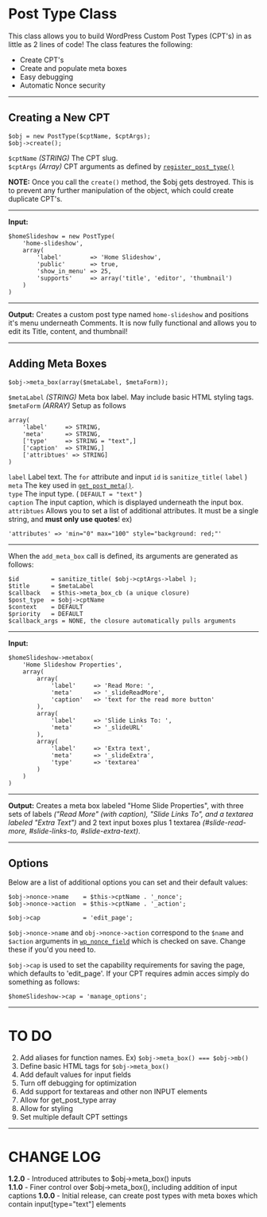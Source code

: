 Post Type Class
===============
This class allows you to build WordPress Custom Post Types (CPT's) in as little as 2 lines of code! The class features the following:

* Create CPT's
* Create and populate meta boxes
* Easy debugging
* Automatic Nonce security

*************************************************************

## Creating a New CPT ##

    $obj = new PostType($cptName, $cptArgs);
    $obj->create();

`$cptName`    _(STRING)_    The CPT slug.  
`$cptArgs`    _(Array)_     CPT arguments as defined by [`register_post_type()`](http://codex.wordpress.org/Function_Reference/register_post_type)

**NOTE:** Once you call the `create()` method, the $obj gets destroyed. This is to prevent any further manipulation of the object, which could create duplicate CPT's.

- - - - - - - - - - - - - - - - - - - - - - - - - - - - - - - 

**Input:**
    
    $homeSlideshow = new PostType(
        'home-slideshow',
        array(
            'label'        => 'Home Slideshow',
            'public'       => true,
            'show_in_menu' => 25,
            'supports'     => array('title', 'editor', 'thumbnail')
        )
    )

- - - - - - - - - - - - - - - - - - - - - - - - - - - - - - - 
    
**Output:**
Creates a custom post type named `home-slideshow` and positions it's menu underneath Comments. It is now fully functional and allows you to edit its Title, content, and thumbnail!

*************************************************************

## Adding Meta Boxes ##

    $obj->meta_box(array($metaLabel, $metaForm));

`$metaLabel` _(STRING)_    Meta box label. May include basic HTML styling tags.  
`$metaForm`  _(ARRAY)_     Setup as follows

    array(
        'label'     => STRING,
        'meta'      => STRING,
        ['type'     => STRING = "text",]
        ['caption'  => STRING,]
        ['attribtues' => STRING]
    )

`label`   Label text. The `for` attribute and input `id` is `sanitize_title(` `label` )  
`meta`    The key used in [`get_post_meta()`](http://codex.wordpress.org/Function_Reference/get_post_meta).  
`type`    The input type. ( `DEFAULT = "text"` )  
`caption` The input caption, which is displayed underneath the input box.  
`attribtues` Allows you to set a list of additional attributes. It must be a single string, and **must only use quotes**! ex)

    'attributes' => 'min="0" max="100" style="background: red;"'

- - - - - - - - - - - - - - - - - - - - - - - - - - - - - - - 

When the `add_meta_box` call is defined, its arguments are generated as follows:

    $id         = sanitize_title( $obj->cptArgs->label );
    $title      = $metaLabel
    $callback   = $this->meta_box_cb (a unique closure)
    $post_type  = $obj->cptName
    $context    = DEFAULT
    $priority   = DEFAULT
    $callback_args = NONE, the closure automatically pulls arguments

- - - - - - - - - - - - - - - - - - - - - - - - - - - - - - - 

**Input:**
    
    $homeSlideshow->metabox(
        'Home Slideshow Properties',
        array(
            array(
                'label'     => 'Read More: ',
                'meta'      => '_slideReadMore',
                'caption'   => 'text for the read more button'
            ),
            array(
                'label'     => 'Slide Links To: ',
                'meta'      => '_slideURL'
            ),
            array(
                'label'     => 'Extra text',
                'meta'      => '_slideExtra',
                'type'      => 'textarea'
            )
        )
    )

- - - - - - - - - - - - - - - - - - - - - - - - - - - - - - - 
    
**Output:**
Creates a meta box labeled "Home Slide Properties", with three sets of labels _("Read More" (with caption), "Slide Links To", and a textarea labeled "Extra Text")_ and 2 text input boxes plus 1 textarea _(#slide-read-more, #slide-links-to, #slide-extra-text)_.


*************************************************************

## Options ##
Below are a list of additional options you can set and their default values:

    $obj->nonce->name    = $this->cptName . '_nonce';
    $obj->nonce->action  = $this->cptName . '_action';

    $obj->cap            = 'edit_page';


`$obj->nonce->name` and `obj->nonce->action` correspond to the `$name` and `$action` arguments in [`wp_nonce_field`](http://codex.wordpress.org/Function_Reference/wp_nonce_field) which is checked on save. Change these if you'd you need to.

`$obj->cap` is used to set the capability requirements for saving the page, which defaults to 'edit_page'. If your CPT requires admin acces simply do something as follows:

    $homeSlideshow->cap = 'manage_options';

*************************************************************

TO DO
=====
2. Add aliases for function names. Ex) `$obj->meta_box() === $obj->mb()`
3. Define basic HTML tags for `$obj->meta_box()`
5. Add default values for input fields
6. Turn off debugging for optimization
7. Add support for textareas and other non INPUT elements
8. Allow for get_post_type array
9. Allow for styling
10. Set multiple default CPT settings

*************************************************************

CHANGE LOG
==========
**1.2.0** - Introduced attributes to $obj->meta_box() inputs  
**1.1.0** - Finer control over $obj->meta_box(), including addition of input captions
**1.0.0** - Initial release, can create post types with meta boxes which contain input[type="text"] elements